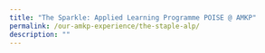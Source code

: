 ```yaml
---
title: "The Sparkle: Applied Learning Programme POISE @ AMKP"
permalink: /our-amkp-experience/the-staple-alp/
description: ""
---
```

